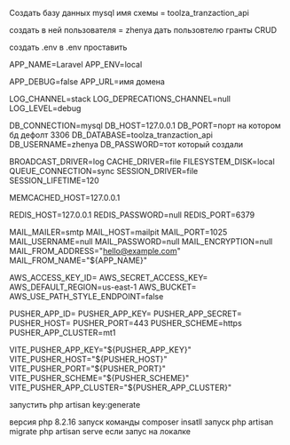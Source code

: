 Создать базу данных mysql имя схемы = toolza_tranzaction_api

создать в ней пользователя = zhenya
дать пользовтелю гранты CRUD

создать .env
в .env проставить

APP_NAME=Laravel
APP_ENV=local

APP_DEBUG=false
APP_URL=имя домена

LOG_CHANNEL=stack
LOG_DEPRECATIONS_CHANNEL=null
LOG_LEVEL=debug

DB_CONNECTION=mysql
DB_HOST=127.0.0.1
DB_PORT=порт на котором бд дефолт 3306
DB_DATABASE=toolza_tranzaction_api
DB_USERNAME=zhenya
DB_PASSWORD=тот который создали

BROADCAST_DRIVER=log
CACHE_DRIVER=file
FILESYSTEM_DISK=local
QUEUE_CONNECTION=sync
SESSION_DRIVER=file
SESSION_LIFETIME=120

MEMCACHED_HOST=127.0.0.1

REDIS_HOST=127.0.0.1
REDIS_PASSWORD=null
REDIS_PORT=6379

MAIL_MAILER=smtp
MAIL_HOST=mailpit
MAIL_PORT=1025
MAIL_USERNAME=null
MAIL_PASSWORD=null
MAIL_ENCRYPTION=null
MAIL_FROM_ADDRESS="hello@example.com"
MAIL_FROM_NAME="${APP_NAME}"

AWS_ACCESS_KEY_ID=
AWS_SECRET_ACCESS_KEY=
AWS_DEFAULT_REGION=us-east-1
AWS_BUCKET=
AWS_USE_PATH_STYLE_ENDPOINT=false

PUSHER_APP_ID=
PUSHER_APP_KEY=
PUSHER_APP_SECRET=
PUSHER_HOST=
PUSHER_PORT=443
PUSHER_SCHEME=https
PUSHER_APP_CLUSTER=mt1

VITE_PUSHER_APP_KEY="${PUSHER_APP_KEY}"
VITE_PUSHER_HOST="${PUSHER_HOST}"
VITE_PUSHER_PORT="${PUSHER_PORT}"
VITE_PUSHER_SCHEME="${PUSHER_SCHEME}"
VITE_PUSHER_APP_CLUSTER="${PUSHER_APP_CLUSTER}"

запустить php artisan key:generate

версия  php 8.2.16
запуск команды composer insatll
запуск php artisan migrate
php artisan serve если запус на локалке

